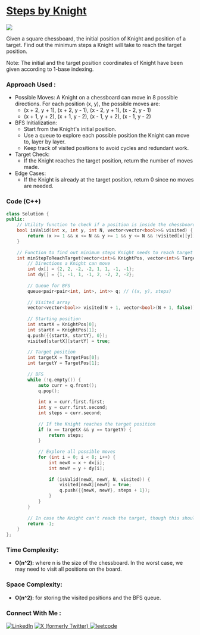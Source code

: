 # [Steps by Knight](https://www.geeksforgeeks.org/problems/steps-by-knight5927/1)

![](https://badgen.net/badge/Level/Medium/yellow)

Given a square chessboard, the initial position of Knight and position of a target. Find out the minimum steps a Knight will take to reach the target position.

Note:
The initial and the target position coordinates of Knight have been given according to 1-base indexing.

### Approach Used :

-   Possible Moves: A Knight on a chessboard can move in 8 possible directions. For each position (x, y), the possible moves are:
    -   (x + 2, y + 1), (x + 2, y - 1), (x - 2, y + 1), (x - 2, y - 1)
    -   (x + 1, y + 2), (x + 1, y - 2), (x - 1, y + 2), (x - 1, y - 2)
-   BFS Initialization:
    -   Start from the Knight's initial position.
    -   Use a queue to explore each possible position the Knight can move to, layer by layer.
    -   Keep track of visited positions to avoid cycles and redundant work.
-   Target Check:
    -   If the Knight reaches the target position, return the number of moves made.
-   Edge Cases:
    -   If the Knight is already at the target position, return 0 since no moves are needed.

### Code (C++)

```cpp
class Solution {
public:
    // Utility function to check if a position is inside the chessboard and not visited
    bool isValid(int x, int y, int N, vector<vector<bool>>& visited) {
        return (x >= 1 && x <= N && y >= 1 && y <= N && !visited[x][y]);
    }
    
    // Function to find out minimum steps Knight needs to reach target position.
    int minStepToReachTarget(vector<int>& KnightPos, vector<int>& TargetPos, int N) {
        // Directions a Knight can move
        int dx[] = {2, 2, -2, -2, 1, 1, -1, -1};
        int dy[] = {1, -1, 1, -1, 2, -2, 2, -2};
        
        // Queue for BFS
        queue<pair<pair<int, int>, int>> q; // ((x, y), steps)
        
        // Visited array
        vector<vector<bool>> visited(N + 1, vector<bool>(N + 1, false));
        
        // Starting position
        int startX = KnightPos[0];
        int startY = KnightPos[1];
        q.push({{startX, startY}, 0});
        visited[startX][startY] = true;
        
        // Target position
        int targetX = TargetPos[0];
        int targetY = TargetPos[1];
        
        // BFS
        while (!q.empty()) {
            auto curr = q.front();
            q.pop();
            
            int x = curr.first.first;
            int y = curr.first.second;
            int steps = curr.second;
            
            // If the Knight reaches the target position
            if (x == targetX && y == targetY) {
                return steps;
            }
            
            // Explore all possible moves
            for (int i = 0; i < 8; i++) {
                int newX = x + dx[i];
                int newY = y + dy[i];
                
                if (isValid(newX, newY, N, visited)) {
                    visited[newX][newY] = true;
                    q.push({{newX, newY}, steps + 1});
                }
            }
        }
        
        // In case the Knight can't reach the target, though this shouldn't happen as the board is finite and bounded.
        return -1;
    }
};
```

### Time Complexity:
- **O(n^2):** where n is the size of the chessboard. In the worst case, we may need to visit all positions on the board.

### Space Complexity:
- **O(n^2):** for storing the visited positions and the BFS queue.

### Connect With Me : 

<a href="https://www.linkedin.com/in/shivam-ray-b4306524a/" target="_blank"><img src="https://img.shields.io/badge/LinkedIn-0077B5?style=for-the-badge&logo=linkedin&logoColor=white" alt="LinkedIn"></a>
<a href="https://x.com/rai_shivam11/" target="_blank"><img src="https://img.shields.io/badge/Twitter-1DA1F2?style=for-the-badge&logo=twitter&logoColor=white" alt="X (formerly Twitter)">
</a>
<a href="https://leetcode.com/u/shrunited0702/" target="_blank"><img src="https://img.shields.io/badge/LeetCode-000000?style=for-the-badge&logo=LeetCode&logoColor=#d16c06" alt="leetcode">
</a>